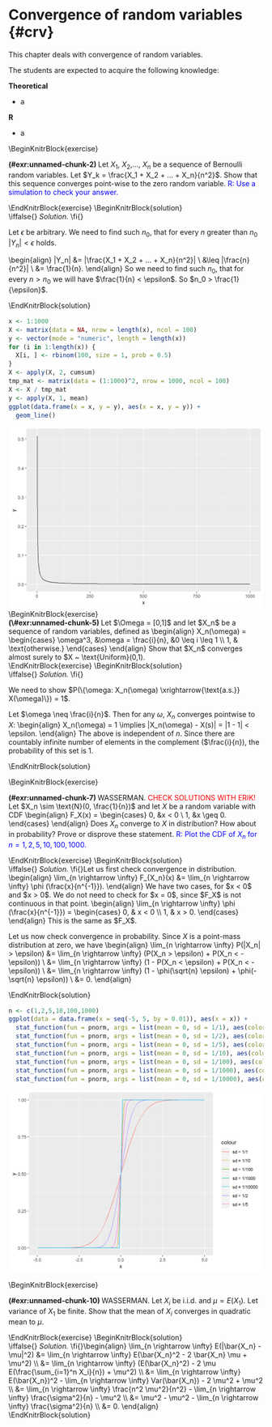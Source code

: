 # Convergence of random variables {#crv}

This chapter deals with convergence of random variables.

The students are expected to acquire the following knowledge:

**Theoretical**

- a


**R**

- a




\BeginKnitrBlock{exercise}<div class="exercise"><span class="exercise" id="exr:unnamed-chunk-2"><strong>(\#exr:unnamed-chunk-2) </strong></span>Let $X_1$, $X_2$,..., $X_n$ be a sequence of Bernoulli random variables. Let $Y_k = \frac{X_1 + X_2 + ... + X_n}{n^2}$. Show that this sequence converges point-wise to the zero random variable.
<span style="color:blue">R: Use a simulation to check your answer.</span>
</div>\EndKnitrBlock{exercise}
\BeginKnitrBlock{solution}<div class="solution">\iffalse{} <span class="solution"><em>Solution. </em></span>  \fi{}

Let $\epsilon$ be arbitrary. We need to find such $n_0$, that for every $n$ greater than $n_0$ $|Y_n| < \epsilon$ holds.

\begin{align}
  |Y_n| &= |\frac{X_1 + X_2 + ... + X_n}{n^2}|  \\
        &\leq |\frac{n}{n^2}| \\
        &= \frac{1}{n}.
\end{align}
So we need to find such $n_0$, that for every $n > n_0$ we will have $\frac{1}{n} < \epsilon$. So $n_0 > \frac{1}{\epsilon}$.

</div>\EndKnitrBlock{solution}

```r
x <- 1:1000
X <- matrix(data = NA, nrow = length(x), ncol = 100)
y <- vector(mode = "numeric", length = length(x))
for (i in 1:length(x)) {
  X[i, ] <- rbinom(100, size = 1, prob = 0.5)
}
X <- apply(X, 2, cumsum)
tmp_mat <- matrix(data = (1:1000)^2, nrow = 1000, ncol = 100)
X <- X / tmp_mat
y <- apply(X, 1, mean)
ggplot(data.frame(x = x, y = y), aes(x = x, y = y)) +
  geom_line()
```

<img src="11-convergence_of_random_variables_files/figure-html/unnamed-chunk-4-1.png" width="672" />
\BeginKnitrBlock{exercise}<div class="exercise"><span class="exercise" id="exr:unnamed-chunk-5"><strong>(\#exr:unnamed-chunk-5) </strong></span>Let $\Omega = [0,1]$ and let $X_n$ be a sequence of random variables, defined as
\begin{align}
  X_n(\omega) = \begin{cases}
    \omega^3, &\omega = \frac{i}{n}, &0 \leq i \leq 1 \\
    1, & \text{otherwise.}
  \end{cases}
\end{align}
Show that $X_n$ converges almost surely to $X ~ \text{Uniform}(0,1).</div>\EndKnitrBlock{exercise}
\BeginKnitrBlock{solution}<div class="solution">\iffalse{} <span class="solution"><em>Solution. </em></span>  \fi{}

We need to show $P(\{\omega: X_n(\omega) \xrightarrow{\text{a.s.}} X(\omega)\}) = 1$. 

Let $\omega \neq \frac{i}{n}$. Then for any $\omega$, $X_n$ converges pointwise to $X$:
\begin{align}
  X_n(\omega) = 1 \implies |X_n(\omega) - X(s)| = |1 - 1| < \epsilon.
\end{align}
The above is independent of $n$. Since there are countably infinite number of elements in the complement ($\frac{i}{n}), the probability of this set is 1.</div>\EndKnitrBlock{solution}


\BeginKnitrBlock{exercise}<div class="exercise"><span class="exercise" id="exr:unnamed-chunk-7"><strong>(\#exr:unnamed-chunk-7) </strong></span>WASSERMAN. <span style="color:red">CHECK SOLUTIONS WITH ERIK!</span> Let $X_n \sim \text{N}(0, \frac{1}{n})$ and let $X$ be a random variable with CDF
\begin{align}
 F_X(x) = \begin{cases}
  0, &x < 0 \\
  1, &x \geq 0.
 \end{cases}
\end{align}
Does $X_n$ converge to $X$ in distribution? How about in probability? Prove or disprove these statement.
<span style="color:blue">R: Plot the CDF of $X_n$ for $n = 1, 2, 5, 10, 100, 1000$.</span>
</div>\EndKnitrBlock{exercise}
\BeginKnitrBlock{solution}<div class="solution">\iffalse{} <span class="solution"><em>Solution. </em></span>  \fi{}Let us first check convergence in distribution.
\begin{align}
 \lim_{n \rightarrow \infty} F_{X_n}(x) &= \lim_{n \rightarrow \infty} \phi (\frac{x}{n^{-1}}).
\end{align}
We have two cases, for $x < 0$ and $x > 0$. We do not need to check for $x = 0$, since $F_X$ is not continuous in that point.
\begin{align}
  \lim_{n \rightarrow \infty} \phi (\frac{x}{n^{-1}}) = \begin{cases}
  0, & x < 0 \\
  1, & x > 0.
\end{cases}
\end{align}
This is the same as $F_X$.

Let us now check convergence in probability. Since $X$ is a point-mass distribution at zero, we have
\begin{align}
 \lim_{n \rightarrow \infty} P(|X_n| > \epsilon) &= \lim_{n \rightarrow \infty} (P(X_n > \epsilon) + P(X_n < -\epsilon)) \\
&= \lim_{n \rightarrow \infty} (1 - P(X_n < \epsilon) + P(X_n < -\epsilon)) \\
&= \lim_{n \rightarrow \infty} (1 - \phi(\sqrt{n} \epsilon) + \phi(- \sqrt{n} \epsilon)) \\
&= 0.
\end{align}

</div>\EndKnitrBlock{solution}

```r
n <- c(1,2,5,10,100,1000)
ggplot(data = data.frame(x = seq(-5, 5, by = 0.01)), aes(x = x)) +
  stat_function(fun = pnorm, args = list(mean = 0, sd = 1/1), aes(color = "sd = 1/1")) +
  stat_function(fun = pnorm, args = list(mean = 0, sd = 1/2), aes(color = "sd = 1/2")) +
  stat_function(fun = pnorm, args = list(mean = 0, sd = 1/5), aes(color = "sd = 1/5")) +
  stat_function(fun = pnorm, args = list(mean = 0, sd = 1/10), aes(color = "sd = 1/10")) +
  stat_function(fun = pnorm, args = list(mean = 0, sd = 1/100), aes(color = "sd = 1/100")) +
  stat_function(fun = pnorm, args = list(mean = 0, sd = 1/1000), aes(color = "sd = 1/1000")) +
  stat_function(fun = pnorm, args = list(mean = 0, sd = 1/10000), aes(color = "sd = 1/10000"))
```

<img src="11-convergence_of_random_variables_files/figure-html/unnamed-chunk-9-1.png" width="672" />


\BeginKnitrBlock{exercise}<div class="exercise"><span class="exercise" id="exr:unnamed-chunk-10"><strong>(\#exr:unnamed-chunk-10) </strong></span>WASSERMAN. Let $X_i$ be i.i.d. and $\mu = E(X_1)$. Let variance of $X_1$ be finite. Show that the mean of $X_i$ converges in quadratic mean to $\mu$. 
</div>\EndKnitrBlock{exercise}
\BeginKnitrBlock{solution}<div class="solution">\iffalse{} <span class="solution"><em>Solution. </em></span>  \fi{}\begin{align}
  \lim_{n \rightarrow \infty} E(|\bar{X_n} - \mu|^2) &= \lim_{n \rightarrow \infty} E(\bar{X_n}^2 - 2 \bar{X_n} \mu + \mu^2) \\
  &= \lim_{n \rightarrow \infty} (E(\bar{X_n}^2) - 2 \mu E(\frac{\sum_{i=1}^n X_i}{n}) + \mu^2) \\
  &= \lim_{n \rightarrow \infty} E(\bar{X_n})^2 - \lim_{n \rightarrow \infty} Var(\bar{X_n}) - 2 \mu^2 + \mu^2 \\
  &= \lim_{n \rightarrow \infty} \frac{n^2 \mu^2}{n^2} - \lim_{n \rightarrow \infty} \frac{\sigma^2}{n} - \mu^2 \\
  &= \mu^2 - \mu^2 - \lim_{n \rightarrow \infty} \frac{\sigma^2}{n} \\
  &= 0.
\end{align}


</div>\EndKnitrBlock{solution}
